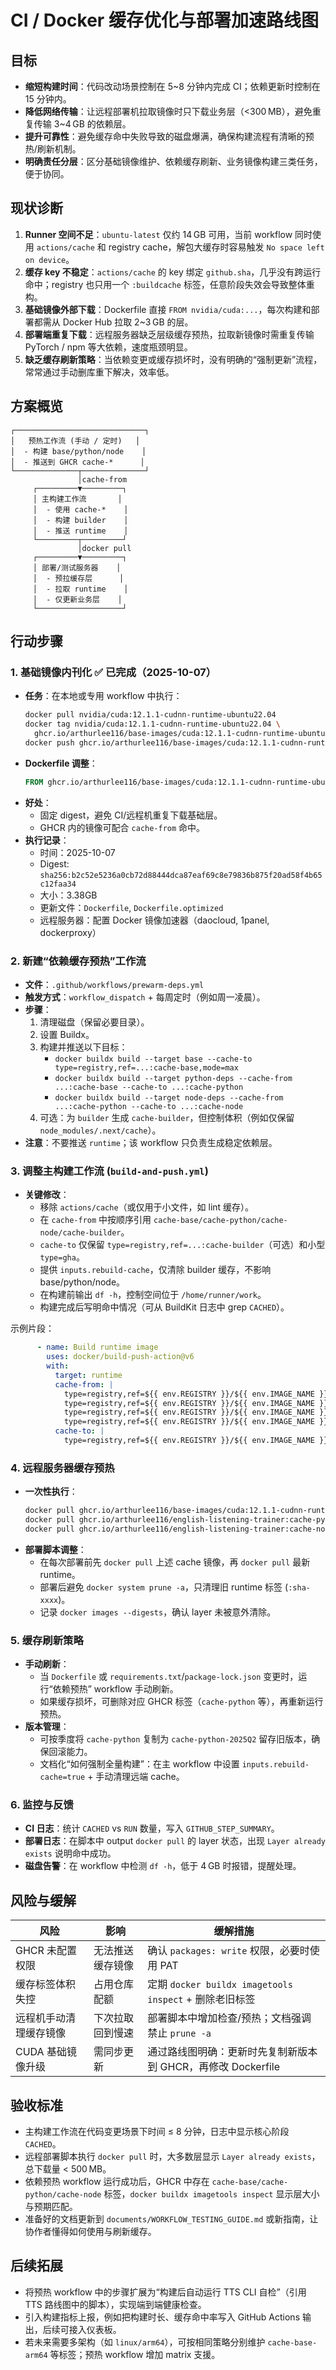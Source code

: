 # CI / Docker 缓存优化与部署加速路线图

## 目标
- **缩短构建时间**：代码改动场景控制在 5~8 分钟内完成 CI；依赖更新时控制在 15 分钟内。
- **降低网络传输**：让远程部署机拉取镜像时只下载业务层（<300 MB），避免重复传输 3~4 GB 的依赖层。
- **提升可靠性**：避免缓存命中失败导致的磁盘爆满，确保构建流程有清晰的预热/刷新机制。
- **明确责任分层**：区分基础镜像维护、依赖缓存刷新、业务镜像构建三类任务，便于协同。

## 现状诊断
1. **Runner 空间不足**：`ubuntu-latest` 仅约 14 GB 可用，当前 workflow 同时使用 `actions/cache` 和 registry cache，解包大缓存时容易触发 `No space left on device`。
2. **缓存 key 不稳定**：`actions/cache` 的 key 绑定 `github.sha`，几乎没有跨运行命中；registry 也只用一个 `:buildcache` 标签，任意阶段失效会导致整体重构。
3. **基础镜像外部下载**：Dockerfile 直接 `FROM nvidia/cuda:...`，每次构建和部署都需从 Docker Hub 拉取 2~3 GB 的层。
4. **部署端重复下载**：远程服务器缺乏层级缓存预热，拉取新镜像时需重复传输 PyTorch / npm 等大依赖，速度瓶颈明显。
5. **缺乏缓存刷新策略**：当依赖变更或缓存损坏时，没有明确的“强制更新”流程，常常通过手动删库重下解决，效率低。

## 方案概览
```
┌─────────────────────────────┐
│   预热工作流 (手动 / 定时)   │
│  - 构建 base/python/node    │
│  - 推送到 GHCR cache-*      │
└──────────────┬──────────────┘
               │cache-from
     ┌─────────▼─────────┐
     │ 主构建工作流       │
     │  - 使用 cache-*    │
     │  - 构建 builder    │
     │  - 推送 runtime    │
     └─────────┬─────────┘
               │docker pull
     ┌─────────▼─────────┐
     │ 部署/测试服务器    │
     │  - 预拉缓存层      │
     │  - 拉取 runtime    │
     │  - 仅更新业务层    │
     └───────────────────┘
```

## 行动步骤

### 1. 基础镜像内刊化 ✅ 已完成（2025-10-07）
- **任务**：在本地或专用 workflow 中执行：
  ```bash
  docker pull nvidia/cuda:12.1.1-cudnn-runtime-ubuntu22.04
  docker tag nvidia/cuda:12.1.1-cudnn-runtime-ubuntu22.04 \
    ghcr.io/arthurlee116/base-images/cuda:12.1.1-cudnn-runtime-ubuntu22.04
  docker push ghcr.io/arthurlee116/base-images/cuda:12.1.1-cudnn-runtime-ubuntu22.04
  ```
- **Dockerfile 调整**：
  ```dockerfile
  FROM ghcr.io/arthurlee116/base-images/cuda:12.1.1-cudnn-runtime-ubuntu22.04
  ```
- **好处**：
  - 固定 digest，避免 CI/远程机重复下载基础层。
  - GHCR 内的镜像可配合 `cache-from` 命中。
- **执行记录**：
  - 时间：2025-10-07
  - Digest: `sha256:b2c52e5236a0cb72d88444dca87eaf69c8e79836b875f20ad58f4b65c12faa34`
  - 大小：3.38GB
  - 更新文件：`Dockerfile`, `Dockerfile.optimized`
  - 远程服务器：配置 Docker 镜像加速器（daocloud, 1panel, dockerproxy）

### 2. 新建“依赖缓存预热”工作流
- **文件**：`.github/workflows/prewarm-deps.yml`
- **触发方式**：`workflow_dispatch` + 每周定时（例如周一凌晨）。
- **步骤**：
  1. 清理磁盘（保留必要目录）。
  2. 设置 Buildx。
  3. 构建并推送以下目标：
     - `docker buildx build --target base --cache-to type=registry,ref=...:cache-base,mode=max`
     - `docker buildx build --target python-deps --cache-from ...:cache-base --cache-to ...:cache-python`
     - `docker buildx build --target node-deps --cache-from ...:cache-python --cache-to ...:cache-node`
  4. 可选：为 `builder` 生成 `cache-builder`，但控制体积（例如仅保留 `node_modules/.next/cache`）。
- **注意**：不要推送 `runtime`；该 workflow 只负责生成稳定依赖层。

### 3. 调整主构建工作流 (`build-and-push.yml`)
- **关键修改**：
  - 移除 `actions/cache`（或仅用于小文件，如 lint 缓存）。
  - 在 `cache-from` 中按顺序引用 `cache-base/cache-python/cache-node/cache-builder`。
  - `cache-to` 仅保留 `type=registry,ref=...:cache-builder`（可选）和小型 `type=gha`。
  - 提供 `inputs.rebuild-cache`，仅清除 builder 缓存，不影响 base/python/node。
  - 在构建前输出 `df -h`，控制空间位于 `/home/runner/work`。
  - 构建完成后写明命中情况（可从 BuildKit 日志中 grep `CACHED`）。

示例片段：
```yaml
      - name: Build runtime image
        uses: docker/build-push-action@v6
        with:
          target: runtime
          cache-from: |
            type=registry,ref=${{ env.REGISTRY }}/${{ env.IMAGE_NAME }}:cache-base
            type=registry,ref=${{ env.REGISTRY }}/${{ env.IMAGE_NAME }}:cache-python
            type=registry,ref=${{ env.REGISTRY }}/${{ env.IMAGE_NAME }}:cache-node
            type=registry,ref=${{ env.REGISTRY }}/${{ env.IMAGE_NAME }}:cache-builder
          cache-to: |
            type=registry,ref=${{ env.REGISTRY }}/${{ env.IMAGE_NAME }}:cache-builder,mode=max,compression=zstd
```

### 4. 远程服务器缓存预热
- **一次性执行**：
  ```bash
  docker pull ghcr.io/arthurlee116/base-images/cuda:12.1.1-cudnn-runtime-ubuntu22.04
  docker pull ghcr.io/arthurlee116/english-listening-trainer:cache-python
  docker pull ghcr.io/arthurlee116/english-listening-trainer:cache-node
  ```
- **部署脚本调整**：
  - 在每次部署前先 `docker pull` 上述 cache 镜像，再 `docker pull` 最新 runtime。
  - 部署后避免 `docker system prune -a`，只清理旧 runtime 标签 (`:sha-xxxx`)。
  - 记录 `docker images --digests`，确认 layer 未被意外清除。

### 5. 缓存刷新策略
- **手动刷新**：
  - 当 `Dockerfile` 或 `requirements.txt`/`package-lock.json` 变更时，运行“依赖预热” workflow 手动刷新。
  - 如果缓存损坏，可删除对应 GHCR 标签（`cache-python` 等），再重新运行预热。
- **版本管理**：
  - 可按季度将 `cache-python` 复制为 `cache-python-2025Q2` 留存旧版本，确保回滚能力。
  - 文档化“如何强制全量构建”：在主 workflow 中设置 `inputs.rebuild-cache=true` + 手动清理远端 cache。

### 6. 监控与反馈
- **CI 日志**：统计 `CACHED` vs `RUN` 数量，写入 `GITHUB_STEP_SUMMARY`。
- **部署日志**：在脚本中 output `docker pull` 的 layer 状态，出现 `Layer already exists` 说明命中成功。
- **磁盘告警**：在 workflow 中检测 `df -h`，低于 4 GB 时报错，提醒处理。

## 风险与缓解
| 风险 | 影响 | 缓解措施 |
| --- | --- | --- |
| GHCR 未配置权限 | 无法推送缓存镜像 | 确认 `packages: write` 权限，必要时使用 PAT |
| 缓存标签体积失控 | 占用仓库配额 | 定期 `docker buildx imagetools inspect` + 删除老旧标签 |
| 远程机手动清理缓存镜像 | 下次拉取回到慢速 | 部署脚本中增加检查/预热；文档强调禁止 `prune -a` |
| CUDA 基础镜像升级 | 需同步更新 | 通过路线图明确：更新时先复制新版本到 GHCR，再修改 Dockerfile |

## 验收标准
- 主构建工作流在代码变更场景下时间 ≤ 8 分钟，日志中显示核心阶段 `CACHED`。
- 远程部署脚本执行 `docker pull` 时，大多数层显示 `Layer already exists`，总下载量 < 500 MB。
- 依赖预热 workflow 运行成功后，GHCR 中存在 `cache-base/cache-python/cache-node` 标签，`docker buildx imagetools inspect` 显示层大小与预期匹配。
- 准备好的文档更新到 `documents/WORKFLOW_TESTING_GUIDE.md` 或新指南，让协作者懂得如何使用与刷新缓存。

## 后续拓展
- 将预热 workflow 中的步骤扩展为“构建后自动运行 TTS CLI 自检”（引用 TTS 路线图中的脚本），实现端到端健康检查。
- 引入构建指标上报，例如把构建时长、缓存命中率写入 GitHub Actions 输出，后续可接入仪表板。
- 若未来需要多架构（如 `linux/arm64`），可按相同策略分别维护 `cache-base-arm64` 等标签；预热 workflow 增加 matrix 支援。
